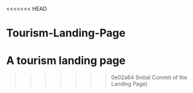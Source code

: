 <<<<<<< HEAD
# Tourism-Landing-Page
A tourism landing page
=======

>>>>>>> 0e02a64 (Initial Commit of the Landing Page)
